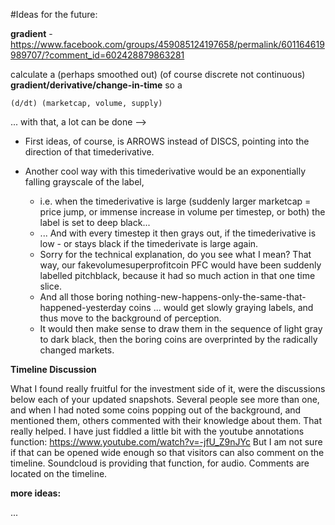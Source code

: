 #Ideas for the future:

**gradient** - https://www.facebook.com/groups/459085124197658/permalink/601164619989707/?comment_id=602428879863281

calculate a (perhaps smoothed out) 
(of course discrete not continuous) 
**gradient/derivative/change-in-time** so a
 
`(d/dt) (marketcap, volume, supply)`

... with that, a lot can be done -->

* First ideas, of course, is ARROWS instead of DISCS, pointing into the direction of that timederivative.

* Another cool way with this timederivative would be an exponentially falling grayscale of the label,
  * i.e. when the timederivative is large (suddenly larger marketcap = price jump, or immense increase in volume per timestep, or both) the label is set to deep black...
  * ... And with every timestep it then grays out, if the timederivative is low - or stays black if the timederivate is large again.
  * Sorry for the technical explanation, do you see what I mean? That way, our fakevolumesuperprofitcoin PFC would have been suddenly labelled pitchblack, because it had so much action in that one time slice.
  * And all those boring nothing-new-happens-only-the-same-that-happened-yesterday coins ... would get slowly graying labels, and thus move to the background of perception. 
  * It would then make sense to draw them in the sequence of light gray to dark black, then the boring coins are overprinted by the radically changed markets.


**Timeline Discussion** 

What I found really fruitful for the investment side of it, were the discussions below each of your updated snapshots. Several people see more than one, and when I had noted some coins popping out of the background, and mentioned them, others commented with their knowledge about them. That really helped.  I have just fiddled a little bit with the youtube annotations function: https://www.youtube.com/watch?v=-jfU_Z9nJYc  But I am not sure if that can be opened wide enough so that visitors can also comment on the timeline. Soundcloud is providing that function, for audio. Comments are located on the timeline.


**more ideas:**

...